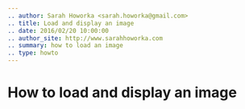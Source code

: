```yaml
---
.. author: Sarah Howorka <sarah.howorka@gmail.com>
.. title: Load and display an image
.. date: 2016/02/20 10:00:00
.. author_site: http://www.sarahhoworka.com
.. summary: how to load an image
.. type: howto
---
```


# How to load and display an image


